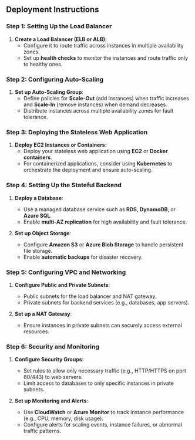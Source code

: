 ## Deployment Instructions

### Step 1: Setting Up the Load Balancer

1. **Create a Load Balancer (ELB or ALB)**:
   - Configure it to route traffic across instances in multiple availability zones.
   - Set up **health checks** to monitor the instances and route traffic only to healthy ones.

### Step 2: Configuring Auto-Scaling

1. **Set up Auto-Scaling Group**:
   - Define policies for **Scale-Out** (add instances) when traffic increases and **Scale-In** (remove instances) when demand decreases.
   - Distribute instances across multiple availability zones for fault tolerance.

### Step 3: Deploying the Stateless Web Application

1. **Deploy EC2 Instances or Containers**:
   - Deploy your stateless web application using **EC2** or **Docker containers**.
   - For containerized applications, consider using **Kubernetes** to orchestrate the deployment and ensure auto-scaling.

### Step 4: Setting Up the Stateful Backend

1. **Deploy a Database**:
   - Use a managed database service such as **RDS**, **DynamoDB**, or **Azure SQL**.
   - Enable **multi-AZ replication** for high availability and fault tolerance.

2. **Set up Object Storage**:
   - Configure **Amazon S3** or **Azure Blob Storage** to handle persistent file storage.
   - Enable **automatic backups** for disaster recovery.

### Step 5: Configuring VPC and Networking

1. **Configure Public and Private Subnets**:
   - Public subnets for the load balancer and NAT gateway.
   - Private subnets for backend services (e.g., databases, app servers).

2. **Set up a NAT Gateway**:
   - Ensure instances in private subnets can securely access external resources.

### Step 6: Security and Monitoring

1. **Configure Security Groups**:
   - Set rules to allow only necessary traffic (e.g., HTTP/HTTPS on port 80/443) to web servers.
   - Limit access to databases to only specific instances in private subnets.

2. **Set up Monitoring and Alerts**:
   - Use **CloudWatch** or **Azure Monitor** to track instance performance (e.g., CPU, memory, disk usage).
   - Configure alerts for scaling events, instance failures, or abnormal traffic patterns.
